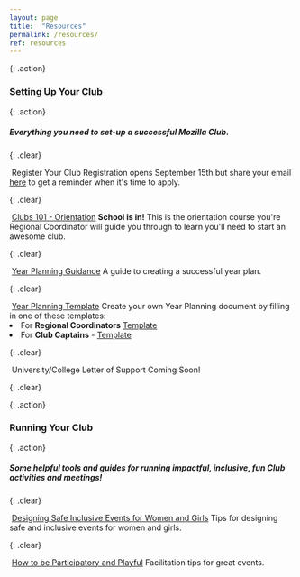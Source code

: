 ```yaml
---
layout: page
title:  "Resources"
permalink: /resources/
ref: resources
---
```


{: .action}
### Setting Up Your Club

{: .action}
##### Everything you need to set-up a successful Mozilla Club.

{: .clear}
&nbsp;

<div class="resources">
  <img src="{{ site.baseurl }}/static/img/book.png" alt="">
  <a class="head-link">Register Your Club </a>
  <span>Registration opens September 15th but share your email <a href="https://docs.google.com/forms/d/e/1FAIpQLSc0JzGH3ivpOEH8GeUZTlDMHXhYbmXqs4Ejey-O2ZAw_TXV8Q/viewform">here</a> to get a reminder when it's time to apply.</span>
</div>

{: .clear}
&nbsp;

<div class="resources">
  <img src="{{ site.baseurl }}/static/img/book.png" alt="">
  <a href="http://mozilla.teachable.com/courses/mozilla-club-training/" target="_blank" class="head-link">Clubs 101 - Orientation</a>
  <span>
  <b>School is in!</b> This is the orientation course you're Regional Coordinator will guide you through to learn you'll need to start an awesome club. 
  </span>
</div>


{: .clear}
&nbsp;

<div class="resources">
  <img src="{{ site.baseurl }}/static/img/pencil.png" alt="">
  <a href="https://docs.google.com/document/d/16C7fTPFCkLsgm4p2sikxDxaFuRBgRG-Hx8jRbbkNW64/pub" target="_blank" class="head-link">Year Planning Guidance</a>
  <span>A guide to creating a successful year plan.</span>
</div>

{: .clear}
&nbsp;

<div class="resources">
  <img src="{{ site.baseurl }}/static/img/calendar.png" alt="">
  <a href="https://docs.google.com/document/d/1DKQd0decBLoAMep6weXINDP4zrURFbhHl7061SO5UYA/pub" target="_blank" class="head-link">Year Planning Template</a>
  <span>
    Create your own Year Planning document by filling in one of these templates:
      <li>For <b>Regional Coordinators</b> <a href="https://docs.google.com/document/d/10xe5M32Cr5o-JupwCq3Rn6WsBYuLNdAaWxonnCS0LSw/copy" target="_blank">Template</a></li>
      <li>For <b>Club Captains</b> - <a href="https://docs.google.com/document/d/1DKQd0decBLoAMep6weXINDP4zrURFbhHl7061SO5UYA/copy" target="_blank">Template</a></li> 
  </span>
</div>

{: .clear}
&nbsp;

<div class="resources">
  <img src="{{ site.baseurl }}/static/img/calendar.png" alt="">
  <a class="head-link">University/College Letter of Support </a>
  <span>
  Coming Soon!
  </span>
</div>

{: .clear}
&nbsp;

{: .action}
### Running Your Club

{: .action}
##### Some helpful tools and guides for running impactful, inclusive, fun Club activities and meetings!

{: .clear}
&nbsp;

<div class="resources">
  <img src="{{ site.baseurl }}/static/img/book.png" alt="">
  <a href="http://mozilla.github.io/learning-networks/clubs/events-women-girls-guide/" class="head-link">Designing Safe Inclusive Events for Women and Girls</a>
  <span>
  Tips for designing safe and inclusive events for women and girls.
  </span>
</div>

{: .clear}
&nbsp;

<div class="resources">
  <img src="{{ site.baseurl }}/static/img/book.png" alt="">
  <a href="http://mozilla.github.io/learning-networks/clubs/encouraging-participatory-playful-learning/" class="head-link">How to be Participatory and Playful</a>
  <span>Facilitation tips for great events.</span>
</div>
